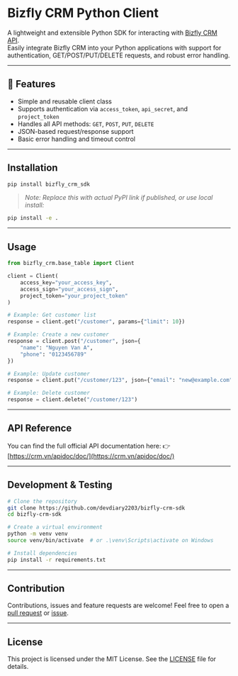 # Bizfly CRM Python Client

A lightweight and extensible Python SDK for interacting with [Bizfly CRM API](https://crm.vn/apidoc/doc/).  
Easily integrate Bizfly CRM into your Python applications with support for authentication, GET/POST/PUT/DELETE requests, and robust error handling.

---

## 🚀 Features
- Simple and reusable client class
- Supports authentication via `access_token`, `api_secret`, and `project_token`
- Handles all API methods: `GET`, `POST`, `PUT`, `DELETE`
- JSON-based request/response support
- Basic error handling and timeout control

---

## Installation

```bash
pip install bizfly_crm_sdk
````

> *Note: Replace this with actual PyPI link if published, or use local install:*

```bash
pip install -e .
```

---

## Usage

```python
from bizfly_crm.base_table import Client

client = Client(
    access_key="your_access_key",
    access_sign="your_access_sign",
    project_token="your_project_token"
)

# Example: Get customer list
response = client.get("/customer", params={"limit": 10})

# Example: Create a new customer
response = client.post("/customer", json={
    "name": "Nguyen Van A",
    "phone": "0123456789"
})

# Example: Update customer
response = client.put("/customer/123", json={"email": "new@example.com"})

# Example: Delete customer
response = client.delete("/customer/123")
```

---

## API Reference

You can find the full official API documentation here:
👉 [https://crm.vn/apidoc/doc/](https://crm.vn/apidoc/doc/)

---

## Development & Testing

```bash
# Clone the repository
git clone https://github.com/devdiary2203/bizfly-crm-sdk
cd bizfly-crm-sdk

# Create a virtual environment
python -m venv venv
source venv/bin/activate  # or .\venv\Scripts\activate on Windows

# Install dependencies
pip install -r requirements.txt
```

---

## Contribution

Contributions, issues and feature requests are welcome!
Feel free to open a [pull request](https://github.com/devdiary2203/bizfly-crm-sdk) or [issue](https://github.com/devdiary2203/bizfly-crm-sdk/issues).

---

## License

This project is licensed under the MIT License. See the [LICENSE](LICENSE) file for details.
